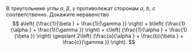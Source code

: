 В треугольнике углы $\alpha$, $\beta$, $\gamma$ противолежат сторонам $a$, $b$, $c$ 
соответственно. Докажите неравенство 
$$
a\left( {\frac{1}{\beta } + \frac{1}{\gamma }} \right) + b\left( {\frac{1}{\alpha } + \frac{1}{\gamma }} \right) + c\left( {\frac{1}{\alpha } + \frac{1}{\beta }} \right) \geqslant 2\left( {\frac{a}{\alpha } + \frac{b}{\beta } + \frac{c}{\gamma }} \right).
$$